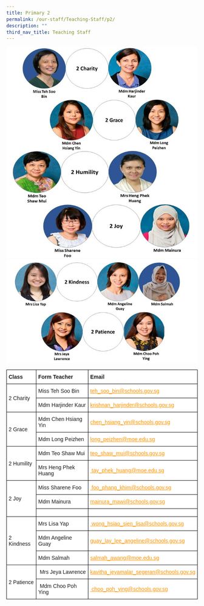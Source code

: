 ```yaml
---
title: Primary 2
permalink: /our-staff/Teaching-Staff/p2/
description: ""
third_nav_title: Teaching Staff
---
```

![](/images/2023%20P2%201.jpeg)
![](/images/2023%20P2%202.jpeg)

<style type="text/css">
.tg  {border-collapse:collapse;border-spacing:0;margin:0px auto;}
.tg td{border-color:black;border-style:solid;border-width:1px;font-family:Arial, sans-serif;font-size:14px;
  overflow:hidden;padding:10px 5px;word-break:normal;}
.tg th{border-color:black;border-style:solid;border-width:1px;font-family:Arial, sans-serif;font-size:14px;
  font-weight:normal;overflow:hidden;padding:10px 5px;word-break:normal;}
.tg .tg-sce8{background-color:#FFF;color:#FC9400;text-align:left;text-decoration:underline;vertical-align:middle}
.tg .tg-8rcp{background-color:#FFF;font-weight:bold;text-align:left;vertical-align:middle}
.tg .tg-zr06{background-color:#FFF;text-align:left;vertical-align:middle}
.tg .tg-794o{background-color:#FFF;color:#F93;text-align:left;text-decoration:underline;vertical-align:middle}
</style>
<table class="tg">
<tbody>
  <tr>
    <td class="tg-8rcp">Class</td>
    <td class="tg-8rcp">Form Teacher</td>
    <td class="tg-8rcp">Email</td>
  </tr>
  <tr>
    <td class="tg-zr06" rowspan="2">2 Charity</td>
    <td class="tg-zr06">Miss Teh Soo Bin</td>
    <td class="tg-zr06"><a href="mailto:teh_soo_bin@schools.gov.sg" target="_blank" rel="noopener noreferrer"><span style="text-decoration:underline;color:#FC9400">teh_soo_bin@schools.gov.sg</span></a></td>
  </tr>
  <tr>
    <td class="tg-zr06">Mdm Harjinder Kaur </td>
    <td class="tg-794o"><a href="mailto:krishnan\_harjinder@schools.gov.sg" target="_blank" rel="noopener noreferrer"><span style="text-decoration:underline;color:#FC9400">krishnan_harjinder@schools.gov.sg</span></a></td>
  </tr>
  <tr>
    <td class="tg-zr06" rowspan="2">2 Grace</td>
    <td class="tg-zr06">Mdm Chen Hsiang Yin</td>
    <td class="tg-zr06"><a href="mailto:chen_hsiang_yin@schools.gov.sg" target="_blank" rel="noopener noreferrer"><span style="text-decoration:underline;color:#FC9400">chen_hsiang_yin@schools.gov.sg</span></a></td>
  </tr>
  <tr>
    <td class="tg-zr06">Mdm Long Peizhen</td>
    <td class="tg-zr06"><a href="mailto:long_peizhen@moe.edu.sg" target="_blank" rel="noopener noreferrer"><span style="text-decoration:underline;color:#FC9400">long_peizhen@moe.edu.sg</span></a></td>
  </tr>
  <tr>
    <td class="tg-zr06" rowspan="2">2 Humility</td>
    <td class="tg-zr06">Mdm Teo Shaw Mui</td>
    <td class="tg-zr06"><a href="mailto:teo_shaw_mui@schools.gov.sg" target="_blank" rel="noopener noreferrer"><span style="text-decoration:underline;color:#FC9400">teo_shaw_mui@schools.gov.sg</span></a></td>
  </tr>
  <tr>
    <td class="tg-zr06">Mrs Heng Phek Huang</td>
    <td class="tg-zr06"><a href="mailto: tay_phek_huang@moe.edu.sg" target="_blank" rel="noopener noreferrer"><span style="text-decoration:underline;color:#FC9400"> tay_phek_huang@moe.edu.sg</span></a></td>
  </tr>
  <tr>
    <td class="tg-zr06" rowspan="3">2 Joy</td>
    <td class="tg-zr06">Miss Sharene Foo</td>
    <td class="tg-zr06"><a href="mailto: foo_phang_khim@schools.gov.sg" target="_blank" rel="noopener noreferrer"><span style="text-decoration:underline;color:#FC9400"> foo_phang_khim@schools.gov.sg</span></a></td>
  </tr>
  <tr>
    <td class="tg-zr06">Mdm Mainura</td>
    <td class="tg-zr06"><a href="mailto:mainura_mawi@schools.gov.sg" target="_blank" rel="noopener noreferrer"><span style="text-decoration:underline;color:#FC9400">mainura_mawi@schools.gov.sg</span></a></td>
  </tr>
  <tr>
    <td class="tg-zr06"></td>
    <td class="tg-sce8"><a href="mailto:helimmi_ahmad_ibrahim@moe.edu.sg" target="_blank" rel="noopener noreferrer"><span style="text-decoration:underline;color:#FC9400"></span></a></td>
  </tr>
  <tr>
    <td class="tg-zr06" rowspan="3">2 Kindness</td>
    <td class="tg-zr06">Mrs Lisa Yap</td>
    <td class="tg-sce8"><a href="mailto: wong_hsiao_sien_lisa@schools.gov.sg" target="_blank" rel="noopener noreferrer"><span style="text-decoration:underline;color:#FC9400"> wong_hsiao_sien_lisa@schools.gov.sg</span></a></td>
  </tr>
  <tr>
    <td class="tg-zr06">Mdm Angeline Guay</td>
    <td class="tg-sce8"><a href="mailto:guay_lay_lee_angeline@schools.gov.sg" target="_blank" rel="noopener noreferrer"><span style="text-decoration:underline;color:#FC9400">guay_lay_lee_angeline@schools.gov.sg</span></a></td>
  </tr>
  <tr>
    <td class="tg-zr06"> <span style="font-weight:400;font-style:normal">Mdm Salmah</span></td>
    <td class="tg-zr06"> <a href="mailto:salmah_awang@moe.edu.sg" target="_blank" rel="noopener noreferrer"><span style="text-decoration:underline;color:#FC9400">salmah_awang@moe.edu.sg</span></a></td>
  </tr>
  <tr>
    <td class="tg-zr06" rowspan="2">2 Patience</td>
    <td class="tg-zr06"> Mrs Jeya Lawrence</td>
    <td class="tg-sce8"><a href="mailto:kavitha_jeyamalar_segeran@schools.gov.sgg"><span style="text-decoration:underline;color:#FC9400">kavitha_jeyamalar_segeran@schools.gov.sg</span></a></td>
  </tr>
  <tr>
    <td class="tg-zr06"> Mdm Choo Poh Ying</td>
    <td class="tg-zr06"><a href="mailto: choo_poh_ying@schools.gov.sgg" target="_blank" rel="noopener noreferrer"><span style="text-decoration:underline;color:#FC9400"> choo_poh_ying@schools.gov.sg</span></a></td>
  </tr>
</tbody>
</table>